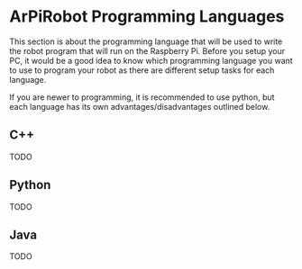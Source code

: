 # ArPiRobot Programming Languages

This section is about the programming language that will be used to write the robot program that will run on the Raspberry Pi. Before you setup your PC, it would be a good idea to know which programming language you want to use to program your robot as there are different setup tasks for each language.

If you are newer to programming, it is recommended to use python, but each language has its own advantages/disadvantages outlined below.

## C++

TODO


## Python

TODO

## Java

TODO

